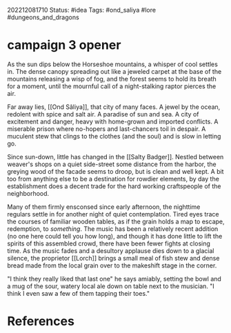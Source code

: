202212081710
Status: #idea
Tags: #ond_saliya #lore #dungeons_and_dragons 

# campaign 3 opener
As the sun dips below the Horseshoe mountains, a whisper of cool settles in. The dense canopy spreading out like a jeweled carpet at the base of the mountains releasing a wisp of fog, and the forest seems to hold its breath for a moment, until the mournful call of a night-stalking raptor pierces the air.

Far away lies, [[Ond Sâliya]], that city of many faces. A jewel by the ocean, redolent with spice and salt air. A paradise of sun and sea. A city of excitement and danger, heavy with home-grown and imported conflicts. A miserable prison where no-hopers and last-chancers toil in despair. A muculent stew that clings to the clothes (and the soul) and is slow in letting go. 

Since sun-down, little has changed in the [[Salty Badger]]. Nestled between weaver's shops on a quiet side-street some distance from the harbor, the greying wood of the facade seems to droop, but is clean and well kept. A bit too from anything else to be a destination for rowdier elements, by day the establishment does a decent trade for the hard working craftspeople of the neighborhood.

Many of them firmly ensconsed since early afternoon, the nighttime regulars settle in for another night of quiet contemplation. Tired eyes trace the courses of familiar wooden tables, as if the grain holds a map to escape, redemption, to *something*. The music has been a relatively recent addition (no one here could tell you how long), and though it has done little to lift the spirits of this assembled crowd, there have been fewer fights at closing time. As the music fades and a desultory applause dies down to a glacial silence, the proprietor [[Lorch]] brings a small meal of fish stew and dense bread made from the local grain over to the makeshift stage in the corner.

"I think they really liked that last one" he says amiably, setting the bowl and a mug of the sour, watery local ale down on table next to the musician. "I think I even saw a few of them tapping their toes."

# References

